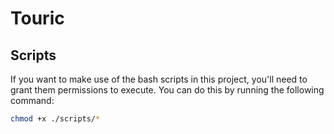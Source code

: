 # Touric

>

## Scripts

If you want to make use of the bash scripts in this project, you'll need to grant them permissions to execute. You can do this by running the following command:

```bash
chmod +x ./scripts/*
```
